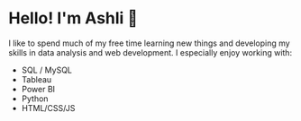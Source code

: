 # Hello! I'm Ashli 👋

I like to spend much of my free time learning new things and developing my skills in data analysis and web development. I especially enjoy working with:
* SQL / MySQL
* Tableau
* Power BI
* Python
* HTML/CSS/JS

